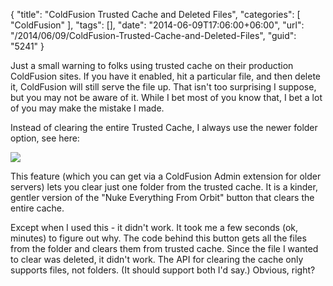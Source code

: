 {
	"title": "ColdFusion Trusted Cache and Deleted Files",
	"categories": [
		"ColdFusion"
	],
	"tags": [],
	"date": "2014-06-09T17:06:00+06:00",
	"url": "/2014/06/09/ColdFusion-Trusted-Cache-and-Deleted-Files",
	"guid": "5241"
}

<p>
Just a small warning to folks using trusted cache on their production ColdFusion sites. If you have it enabled, hit a particular file, and then delete it, ColdFusion will still serve the file up. That isn't too surprising I suppose, but you may not be aware of it. While I bet most of you know that, I bet a lot of you may make the mistake I made.
</p>

<p>
Instead of clearing the entire Trusted Cache, I always use the newer folder option, see here:
</p>

<p>
<img src="http://static.raymondcamden.com/images/ColdFusion_Administrator.png" />
</p>

<p>
This feature (which you can get via a ColdFusion Admin extension for older servers) lets you clear just one folder from the trusted cache. It is a kinder, gentler version of the "Nuke Everything From Orbit" button that clears the entire cache.
</p>

<p>
Except when I used this - it didn't work. It took me a few seconds (ok, minutes) to figure out why. The code behind this button gets all the files from the folder and clears them from trusted cache. Since the file I wanted to clear was deleted, it didn't work. The API for clearing the cache only supports files, not folders. (It should support both I'd say.) Obvious, right?
</p>